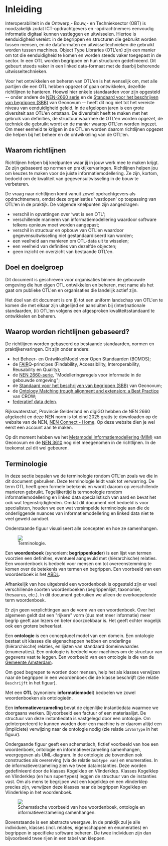 # Inleiding

Interoperabiliteit in de Ontwerp,- Bouw,- en Technieksector (OBT) is noodzakelijk zodat ICT-opdrachtgevers en -opdrachtnemers eenvoudig informatie digitaal kunnen vastleggen en uitwisselen. Hiertoe is eenduidigheid vereist: in de begrippen en structuren die gebruikt worden tussen mensen, en de dataformaten en uitwisseltechnieken die gebruikt worden tussen machines. Object Type Libraries (OTL'en) zijn een manier om tot die eenduidigheid te komen en worden steeds vaker toegepast in de sector. In een OTL worden begrippen en hun structuren gedefinieerd. Dit gebeurt steeds vaker in een linked data-formaat met de daarbij behorende uitwisseltechnieken. 

Voor het ontwikkelen en beheren van OTL'en is het wenselijk om, met alle partijen die een OTL hebben opgezet of gaan ontwikkelen, dezelfde richtlijnen te hanteren. Hoewel hier enkele standaarden voor zijn opgesteld -- onder andere de <a href="https://www.nen.nl/modellering-integratie-en-interoperabiliteit-van-informatie-in-de-gebouwde-omgeving-en-procesindustrie">NEN-2660 serie</a> en de <a href="https://profielstelselcatalogus.pldn.nl/">Standaard voor het beschrijven van begrippen (SBB)</a> van Geonovum -- heeft dit nog niet tot het vereiste niveau van eenduidigheid geleid. In de afgelopen jaren is een grote diversiteit aan OTL'en ontstaan. De diversiteit heeft te maken met het gebruik van definities, de structuur waarmee de OTL'en worden opgezet, de techniek die gebruikt wordt en de manier waarop OTL'en worden ingezet. Om meer eenheid te krijgen in de OTL'en worden daarom richtlijnen opgezet die helpen bij het beheer en de ontwikkeling van de OTL'en.

## Waarom richtlijnen
Richtlijnen helpen bij knelpunten waar jij in jouw werk mee te maken krijgt. Ze zijn gebaseerd op normen en praktijkervaringen. Richtlijnen helpen jou om keuzes te maken voor de juiste informatiemodellering. Ze zijn, kortom, bedoeld om de kwaliteit van gegevensuitwisseling in de bouw te verbeteren.

De vraag naar richtlijnen komt vanuit zowel opdrachtgevers als opdrachtnemers, omdat deze organisaties 'vastlopen' op toepassing van OTL'en in de praktijk. De volgende knelpunten zijn aangedragen:
- verschil in opvattingen over ‘wat is een OTL’;
- verschillende manieren van informatiemodellering waardoor software telkens opnieuw moet worden aangepast;
- verschil in structuur en opbouw van OTL'en waardoor gegevensuitwisseling niet gestandaardiseerd kan worden;
- een veelheid aan manieren om OTL-data uit te wisselen;
- een veelheid van definities van dezelfde objecten;
- geen inzicht en overzicht van bestaande OTL'en.

## Doel en doelgroep
Dit document is geschreven voor organisaties binnen de gebouwde omgeving die hun eigen OTL ontwikkelen en beheren, met name als het gaat om publieke OTL'en en organisaties die landelijk actief zijn.

Het doel van dit document is om (i) tot een uniform landschap van OTL'en te komen die met elkaar zijn uitgelijnd en aansluiten bij (inter)nationale standaarden, (ii) OTL'en volgens een afgesproken kwaliteitsstandaard te ontwikkelen en beheren.

## Waarop worden richtlijnen gebaseerd?
De richtlijnen worden gebaseerd op bestaande standaarden, normen en praktijkervaringen. Dit zijn onder andere:
- het Beheer- en OntwikkelModel voor Open Standaarden (BOMOS);
- de <a href="https://www.go-fair.org/fair-principles/">FAIR</a>Q-principes (Findability, Accessibility, Interoperability, Reusability en Quality);
- de <a href="https://www.nen.nl/modellering-integratie-en-interoperabiliteit-van-informatie-in-de-gebouwde-omgeving-en-procesindustrie">NEN 2660-serie</a>, "Modelleringsregels voor informatie in de gebouwde omgeving";
- de <a href="https://profielstelselcatalogus.pldn.nl/">Standaard voor het beschrijven van begrippen (SBB)</a> van Geonovum;
- de <a href="https://docs.crow.nl/ontology-alignment/whitepaper/">Ontology Matching trough alignment and extension: a Best Practice</a> van CROW;
- <a href="https://www.digigo.nu/digitaal-stelsel/waarom-dsgo">federatief data delen</a>.

Rijkswaterstaat, Provincie Gelderland en digiGO hebben de NEN 2660 afgekocht en deze NEN norm is tot eind 2025 gratis te downloaden op de website van de NEN, <a href="https://urldefense.com/v3/__https://connect.nen.nl/Home/Detail__;!!NFFV0PM8bbqw!M5JuU5t0-AzxNzYr1PWA33tQIbT0IAFveLFdgD24P66VGyfZjurAmpzO2mWRs4Rc_B1BtfGe_fAWwVKIUU-TlKVXS0RZtntAGvtxKpM$">NEN Connect - Home</a>. Op deze website dien je wel eerst een account aan te maken.

Op dit moment hebben we het <a href="https://www.geonovum.nl/geo-standaarden/metamodel-informatiemodellering-mim">Metamodel Informatiemodellering (MIM)</a> van Geonovum en de <a href="https://www.nen.nl/nen-3610-2022-nl-296137">NEN 3610</a> nog niet meegenomen in de richtlijnen. In de toekomst zal dit wel gebeuren.

## Terminologie

In deze sectie bepalen we de terminologie rondom OTL'en zoals we die in dit document gebruiken. Deze terminologie leidt vaak tot verwarring. De term OTL heeft geen formele betekenis en wordt daarom op verschillende manieren gebruikt. Tegelijkertijd is termonologie rondom informatiemodellering en linked data specialistisch van aard en bevat het ook wat tegenstrijdigheden. Omdat dit document niet bedoeld is voor specialisten, houden we een wat versimpelde terminologie aan die de onderliggende nuances van informatiemodellering en linked data niet te veel geweld aandoet.

Onderstaande figuur visualiseert alle concepten en hoe ze samenhangen. 

<figure id="otl-componenten">
  <img src="figures/otl-componenten.png"/>
  <figcaption>Terminologie.</figcaption>
</figure>

Een **woordenboek** (synoniem: **begrippenkader**) is een lijst van termen voorzien een definities, eventueel aangevuld met (hiërarchische) relaties. Een woordenboek is bedoeld voor mensen om tot overeenstemming te komen over de betekenis van termen en begrippen. Een voorbeeld van een woordenboek is het <a href="https://www.begrippenxl.nl/ABDL/nl/index">ABDL</a>.

Afhankelijk van hoe uitgebreid een woordenboek is opgesteld zijn er veel verschillende soorten woordenboeken (begrippenlijst, taxonomie, thesaurus, etc.). In dit document gebruiken we alleen de overkoepelende term woordenboek.

Er zijn geen verplichtingen aan de vorm van een woordenboek. Over het algemeen geldt dat een "rijkere" vorm (dus met meer informatie) meer begrip geeft aan lezers en beter doorzoekbaar is. Het geeft echter mogelijk ook een grotere beheerlast.

Een **ontologie** is een conceptueel model van een domein. Een ontologie bestaat uit klasses die eigenschappen hebben en onderlinge (hiërarchische) relaties, en lijsten van standaard domeinwaardes (enumeraties). Een ontologie is bedoeld voor machines om de structuur van gegevens vast te leggen. Een voorbeeld van een ontologie is die van de <a href="https://amsterdam-otl.otl-viewer.com/">Gemeente Amsterdam</a>.

Om goed begrepen te worden door mensen, help het als klasses verwijzen naar de begrippen in een woordenboek die de klasse beschrijft (zie relatie `Beschrijft` in het figuur).

Met een **OTL** (synoniem: **informatiemodel**) bedoelen we zowel woordenboeken als ontologieën.

Een **informatieverzameling** bevat de eigenlijke instantiedata waarmee we doorgaans werken. Bijvoorbeeld een factuur of een materiaalijst. De structuur van deze instantiedata is vastgelegd door een ontologie. Om geïnterpreteerd te kunnen worden door een machine is er daarom altijd een (impliciete) verwijzing naar de ontologie nodig (zie relatie `isVanType` in het figuur).

Ondergaande figuur geeft een schematisch, fictief voorbeeld van hoe een woordenboek, ontologie en informatieverzameling samenhangen, weergegeven als UML-diagram. In de ontologie zie bovendien ook constructies als overerving (via de relatie `Subtype van`) en enumeraties. In de informatieverzameling zien we twee datainstanties. Deze worden gedefinieerd door de klasses Kogelklep en Vlinderklep. Klasses Kogelklep en Vlinderklep (en hun supertypes) leggen de structuur van de instanties vast. Om als mens te begrijpen wat een kogelklep en een vlinderklep precies zijn, verwijzen deze klasses naar de begrippen Kogelklep en Vlinderklep in het woordenboek. 

<figure id="ontologievoorbeeld">
  <img src="figures/ontologievoorbeeld.png"/>
  <figcaption>Schematische voorbeeld van hoe woordenboek, ontologie en informatieverzameling samenhangen.</figcaption>
</figure>

Bovenstaande is een abstracte weergave. In de praktijk zul je alle individuen, klasses (incl. relaties, eigenschappen en enumeraties) en begrippen in specifieke software beheren. De twee individuen zijn dan bijvoorbeeld twee rijen in een tabel van kleppen.